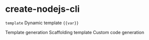 # create-nodejs-cli

 `template`
 Dynamic template `{{var}}`

 Template generation
 Scaffolding template
 Custom code generation

 